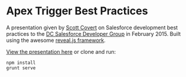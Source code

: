 # Apex Trigger Best Practices

A presentation given by [Scott Covert](https://www.twitter.com/scottbcovert) on Salesforce development best practices to the [DC Salesforce Developer Group](http://www.meetup.com/DC-Salesforce-Developer-Group/) in February 2015. Built using the awesome [reveal.js framework](https://github.com/hakimel/reveal.js/).

[View the presentation here](https://scottbcovert.github.io/apex-trigger-best-practices) or clone and run:

```
npm install
grunt serve
```